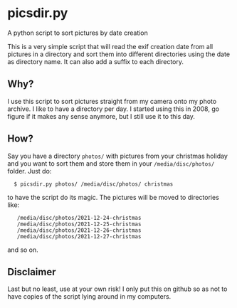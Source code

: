 # picsdir.py
A python script to sort pictures by date creation

This is a very simple script that will read the exif creation date
from all pictures in a directory and sort them into different
directories using the date as directory name. It can also 
add a suffix to each directory.

## Why?

I use this script to sort pictures straight from my
camera onto my photo archive. I like to have a directory
per day. I started using this in 2008, go figure if it 
makes any sense anymore, but I still use it to this day.

## How?

Say you have a directory `photos/` with pictures from
your christmas holiday and you want to sort them and store
them in your `/media/disc/photos/` folder. Just do:

```
  $ picsdir.py photos/ /media/disc/photos/ christmas
```

to have the script do its magic. The pictures will
be moved to directories like:

```
   /media/disc/photos/2021-12-24-christmas
   /media/disc/photos/2021-12-25-christmas
   /media/disc/photos/2021-12-26-christmas
   /media/disc/photos/2021-12-27-christmas
```

and so on.

## Disclaimer

Last but no least, use at your own risk! I only put this 
on github so as not to have copies of the script lying 
around in my computers.
